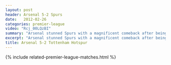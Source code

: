 ```yaml
---
layout: post
header: Arsenal 5-2 Spurs
date:   2012-02-26
categories: premier-league
video: "Rcj_00LQzBI"
summary: "Arsenal stunned Spurs with a magnificent comeback after being 2-0 down early on. A Sagna header and a magnificent long ranger from Van Persie saw Arsenal level at half time. Rosicky put Arsenal ahead and a double from Walcott sent the gunners fans wild."
excerpt: "Arsenal stunned Spurs with a magnificent comeback after being 2-0 down early on. A Sagna header and a magnificent long ranger from Van Persie saw Arsenal level at half time. Rosicky put Arsenal ahead and a double from Walcott sent the gunners fans wild."
title: Arsenal 5-2 Tottenham Hotspur
---
```


{% include related-premier-league-matches.html  %}